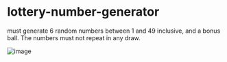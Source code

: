 # lottery-number-generator
must generate 6 random numbers between 1 and 49 inclusive, and a bonus ball. The numbers must not repeat in any draw.

![image](https://user-images.githubusercontent.com/89743683/134827431-a8c5ba91-ff08-48e2-9c12-2d7f661d9d19.png)
